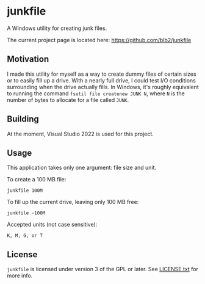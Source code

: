 # junkfile

A Windows utility for creating junk files.

The current project page is located here: <https://github.com/blb2/junkfile>


## Motivation

I made this utility for myself as a way to create dummy files of certain sizes
or to easily fill up a drive. With a nearly full drive, I could test I/O
conditions surrounding when the drive actually fills. In Windows, it's roughly
equivalent to running the command `fsutil file createnew JUNK N`, where `N` is
the number of bytes to allocate for a file called `JUNK`.


## Building

At the moment, Visual Studio 2022 is used for this project.


## Usage

This application takes only one argument: file size and unit.

To create a 100 MB file:

    junkfile 100M

To fill up the current drive, leaving only 100 MB free:

    junkfile -100M

Accepted units (not case sensitive):

    K, M, G, or T


## License

`junkfile` is licensed under version 3 of the GPL or later. See [LICENSE.txt][1] for more info.


[1]: LICENSE.txt
